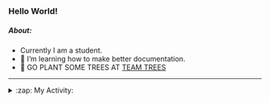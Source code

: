 ### Hello World!

##### About:
- Currently I am a student.
- 🌱 I’m learning how to make better documentation.
- 🌱 GO PLANT SOME TREES AT [TEAM TREES](https://teamtrees.org/)

---
<details>
  <summary>:zap: My Activity:</summary>
  
<!--START_SECTION:waka-->
![Code Time](http://img.shields.io/badge/Code%20Time-1%2C125%20hrs%2010%20mins-blue)

**I'm a Night 🦉** 

```text
🌞 Morning                1147 commits        ██░░░░░░░░░░░░░░░░░░░░░░░   08.36 % 
🌆 Daytime                5068 commits        █████████░░░░░░░░░░░░░░░░   36.95 % 
🌃 Evening                3943 commits        ███████░░░░░░░░░░░░░░░░░░   28.75 % 
🌙 Night                  3557 commits        ██████░░░░░░░░░░░░░░░░░░░   25.94 % 
```
📅 **I'm Most Productive on Wednesday** 

```text
Monday                   2133 commits        ████░░░░░░░░░░░░░░░░░░░░░   15.55 % 
Tuesday                  1702 commits        ███░░░░░░░░░░░░░░░░░░░░░░   12.41 % 
Wednesday                3216 commits        ██████░░░░░░░░░░░░░░░░░░░   23.45 % 
Thursday                 1606 commits        ███░░░░░░░░░░░░░░░░░░░░░░   11.71 % 
Friday                   1320 commits        ██░░░░░░░░░░░░░░░░░░░░░░░   09.62 % 
Saturday                 1251 commits        ██░░░░░░░░░░░░░░░░░░░░░░░   09.12 % 
Sunday                   2487 commits        █████░░░░░░░░░░░░░░░░░░░░   18.13 % 
```


📊 **This Week I Spent My Time On** 

```text
🔥 Editors: 
VS Code                  3 hrs 28 mins       █████████████████████████   100.00 % 

🐱‍💻 Projects: 
praise                   2 hrs 46 mins       ████████████████████░░░░░   79.70 % 
discord-bot              30 mins             ████░░░░░░░░░░░░░░░░░░░░░   14.49 % 
CSF22                    12 mins             █░░░░░░░░░░░░░░░░░░░░░░░░   05.81 % 
```


 Last Updated on 22/05/2023 01:36:08 UTC
<!--END_SECTION:waka-->
</details>
